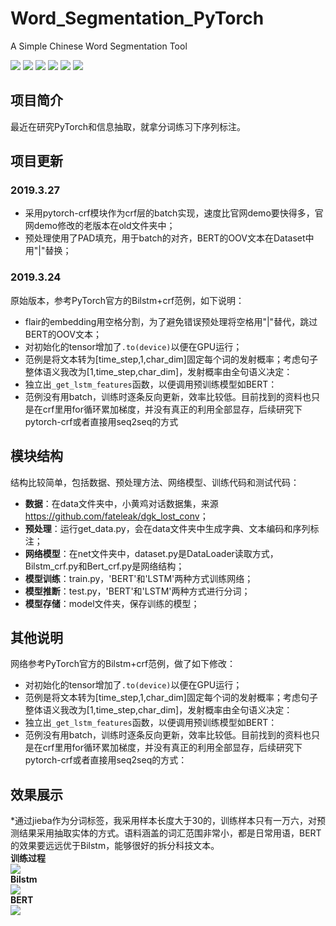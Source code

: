 # Word_Segmentation_PyTorch
A Simple Chinese Word Segmentation Tool

[![](https://img.shields.io/badge/Python-3.6-blue.svg)](https://www.python.org/)
[![](https://img.shields.io/badge/torch-1.0.0-brightgreen.svg)](https://pypi.org/project/torch/1.0.0)
[![](https://img.shields.io/badge/pytorch--crf-0.7.2-brightgreen.svg)](https://pypi.org/project/pytorch-crf/0.7.2)
[![](https://img.shields.io/badge/keras-2.2.0-brightgreen.svg)](https://pypi.org/project/keras/2.2.0)
[![](https://img.shields.io/badge/flair-0.4.1-brightgreen.svg)](https://pypi.org/project/flair/0.4.1/)
[![](https://img.shields.io/badge/jieba-0.39-brightgreen.svg)](https://pypi.org/project/jieba/0.39/)

## **项目简介**
最近在研究PyTorch和信息抽取，就拿分词练习下序列标注。<br>

## **项目更新**
### **2019.3.27**
* 采用pytorch-crf模块作为crf层的batch实现，速度比官网demo要快得多，官网demo修改的老版本在old文件夹中；<br>
* 预处理使用了PAD填充，用于batch的对齐，BERT的OOV文本在Dataset中用"|"替换；<br>

### **2019.3.24**
原始版本，参考PyTorch官方的Bilstm+crf范例，如下说明：<br>
* flair的embedding用空格分割，为了避免错误预处理将空格用"|"替代，跳过BERT的OOV文本；<br>
* 对初始化的tensor增加了``` .to(device) ```以便在GPU运行；<br>
* 范例是将文本转为[time_step,1,char_dim]固定每个词的发射概率；考虑句子整体语义我改为[1,time_step,char_dim]，发射概率由全句语义决定：<br>
* 独立出```_get_lstm_features```函数，以便调用预训练模型如BERT：<br>
* 范例没有用batch，训练时逐条反向更新，效率比较低。目前找到的资料也只是在crf里用for循环累加梯度，并没有真正的利用全部显存，后续研究下pytorch-crf或者直接用seq2seq的方式<br>

## **模块结构**
结构比较简单，包括数据、预处理方法、网络模型、训练代码和测试代码：<br>
* **数据**：在data文件夹中，小黄鸡对话数据集，来源<https://github.com/fateleak/dgk_lost_conv>；<br>
* **预处理**：运行get_data.py，会在data文件夹中生成字典、文本编码和序列标注；<br>
* **网络模型**：在net文件夹中，dataset.py是DataLoader读取方式，Bilstm_crf.py和Bert_crf.py是网络结构；<br>
* **模型训练**：train.py，'BERT'和'LSTM'两种方式训练网络；<br>
* **模型推断**：test.py，'BERT'和'LSTM'两种方式进行分词；<br>
* **模型存储**：model文件夹，保存训练的模型；<br>

## **其他说明**
网络参考PyTorch官方的Bilstm+crf范例，做了如下修改：<br>
* 对初始化的tensor增加了``` .to(device) ```以便在GPU运行；<br>
* 范例是将文本转为[time_step,1,char_dim]固定每个词的发射概率；考虑句子整体语义我改为[1,time_step,char_dim]，发射概率由全句语义决定：<br>
* 独立出```_get_lstm_features```函数，以便调用预训练模型如BERT：<br>
* 范例没有用batch，训练时逐条反向更新，效率比较低。目前找到的资料也只是在crf里用for循环累加梯度，并没有真正的利用全部显存，后续研究下pytorch-crf或者直接用seq2seq的方式：

## **效果展示**
*通过jieba作为分词标签，我采用样本长度大于30的，训练样本只有一万六，对预测结果采用抽取实体的方式。语料涵盖的词汇范围非常小，都是日常用语，BERT的效果要远远优于Bilstm，能够很好的拆分科技文本。<br>
**训练过程**<br>
![](https://github.com/renjunxiang/Word_Segmentation_PyTorch/blob/master/picture/train.png)<br>
**Bilstm**<br>
![](https://github.com/renjunxiang/Word_Segmentation_PyTorch/blob/master/picture/Bilstm.png)<br>
**BERT**<br>
![](https://github.com/renjunxiang/Word_Segmentation_PyTorch/blob/master/picture/BERT.png)<br>